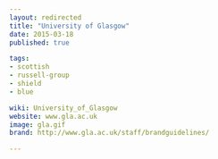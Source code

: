 ```yaml
---
layout: redirected
title: "University of Glasgow"
date: 2015-03-18
published: true

tags:
- scottish
- russell-group
- shield
- blue

wiki: University_of_Glasgow
website: www.gla.ac.uk
image: gla.gif
brand: http://www.gla.ac.uk/staff/brandguidelines/

---
```


